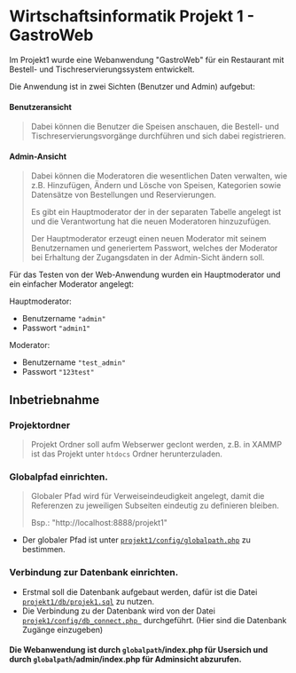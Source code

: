 # Wirtschaftsinformatik Projekt 1 - GastroWeb

Im Projekt1 wurde eine Webanwendung "GastroWeb" für ein Restaurant mit Bestell- und Tischreservierungssystem entwickelt.

Die Anwendung ist in zwei Sichten (Benutzer und Admin) aufgebut:
#### Benutzeransicht
> Dabei können die Benutzer die Speisen anschauen, die Bestell- und Tischreservierungsvorgänge durchführen und sich dabei registrieren.
#### Admin-Ansicht
> Dabei können die Moderatoren die wesentlichen Daten verwalten, wie z.B. Hinzufügen, Ändern und Lösche von Speisen, Kategorien sowie Datensätze von Bestellungen und Reservierungen.
> 
> Es gibt ein Hauptmoderator der in der separaten Tabelle angelegt ist und die Verantwortung hat die neuen Moderatoren hinzuzufügen. 
> 
> Der Hauptmoderator erzeugt einen neuen Moderator mit seinem Benutzernamen und generiertem Passwort, welches der Moderator bei Erhaltung der Zugangsdaten in der Admin-Sicht ändern soll.
> 
Für das Testen von der Web-Anwendung wurden ein Hauptmoderator und ein einfacher Moderator angelegt:

Hauptmoderator: 
- Benutzername ``` "admin" ``` 
- Passwort ```"admin1"```

Moderator:
- Benutzername ``` "test_admin" ```
- Passwort ```"123test"```

## Inbetriebnahme

### Projektordner
> Projekt Ordner soll aufm Webserwer geclont werden, z.B. in XAMMP ist das Projekt unter ```htdocs``` Ordner herunterzuladen.
### Globalpfad einrichten.
> Globaler Pfad wird für Verweiseindeudigkeit angelegt, damit die Referenzen zu jeweiligen Subseiten eindeutig zu definieren bleiben.
> 
> Bsp.: "http://localhost:8888/projekt1"
- Der globaler Pfad ist unter [``` projekt1/config/globalpath.php ```](/config/globalpath.php) zu bestimmen.

### Verbindung zur Datenbank einrichten.
- Erstmal soll die Datenbank aufgebaut werden, dafür ist die Datei [``` projekt1/db/projek1.sql ```](/assets/db/projekt1.sql) zu nutzen.
- Die Verbindung zu der Datenbank wird von der Datei [```projek1/config/db_connect.php ```](/config/db_connect.php) durchgeführt.
  (Hier sind die Datenbank Zugänge einzugeben)

#### Die Webanwendung ist durch ```globalpath```/index.php  für Usersich und durch ```globalpath```/admin/index.php für Adminsicht abzurufen.